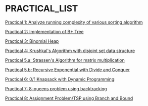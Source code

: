 PRACTICAL_LIST
==============
[Practical 1: Analyze running complexity of various sorting algorithm](1.sort/doc/practical1.pdf)

[Practical 2: Implementation of B+ Tree](2.bPlusTree/doc/practical2.pdf)

[Practical 3: Binomial Heap](3.binomial_heap/doc/practical3.pdf)

[Practical 4: Krushkal's Algorithm with disjoint set data structure](4.krushkal/doc/krushkal.pdf)

[Practical 5.a: Strassen's Algorithm for matrix multiplication](5.a.strassen/doc)

[Practical 5.b: Recursive Exponential with Divide and Conquer](5.b.recursiveExponential/doc/practical5.b.pdf)

[Practical 6: 0/1 Knapsack with Dynamic Programming](6.knapsack_DP/doc/practical6.pdf)

[Practical 7: 8-queens problem using backtracking](7.8queenProblem/doc/practical7.tex)

[Practical 8: Assignment Problem/TSP using Branch and Bound](8.tsp/doc/practical8.pdf)
